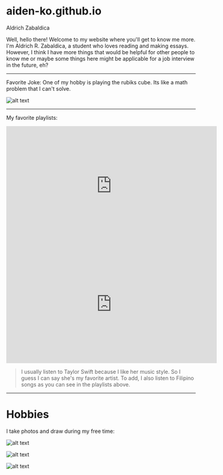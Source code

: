 # aiden-ko.github.io
Aldrich Zabaldica

Well, hello there! Welcome to my website where you'll get to know me more. I'm Aldrich R. Zabaldica, a student who loves reading and making essays. However, I think I have more things that would be helpful for other people to know me or maybe some things here might be applicable for a job interview in the future, eh?

----------------------
Favorite Joke: One of my hobby is playing the rubiks cube. Its like a math problem that I can't solve.

![alt text](https://classteaching.files.wordpress.com/2019/09/rubiks-cube.jpg)
   
   -----------------------------------------------------------------------------------------------------------------
  My favorite playlists:

<iframe width="560" height="315" src="https://www.youtube.com/embed/mOkjImy1z3k" title="YouTube video player" frameborder="0" allow="accelerometer; autoplay; clipboard-write; encrypted-media; gyroscope; picture-in-picture; web-share" allowfullscreen></iframe>

<iframe width="560" height="315" src="https://www.youtube.com/embed/6K4yr7xsVfc" title="YouTube video player" frameborder="0" allow="accelerometer; autoplay; clipboard-write; encrypted-media; gyroscope; picture-in-picture; web-share" allowfullscreen></iframe>


> I usually listen to Taylor Swift because I like her music style. So I guess I can say she's my favorite artist. To add, I also listen to Filipino songs as you can see in the playlists above. 

---------------------------------------------------------------

# Hobbies
I take photos and draw during my free time:

![alt text](https://scontent.fwnp1-1.fna.fbcdn.net/v/t1.15752-9/325522409_1233408174261226_6018730571651595501_n.jpg?_nc_cat=102&ccb=1-7&_nc_sid=ae9488&_nc_eui2=AeGqkLSQH13Mrx4VXZ8yxh00nmAjR2qHLdWeYCNHaoct1XsZXguZXZOzZKRrmsjKS_VGP-259NP6-QGGwF3pjknF&_nc_ohc=ypgmeOb05fYAX-bJzT7&tn=EUiRKY0w2-kPHUuc&_nc_ht=scontent.fwnp1-1.fna&oh=03_AdR7ZL6JWY07hdoDv-ryqvI2I2Cio5pemZhkCyWPoUTP7w&oe=63F0205C)

![alt text](https://scontent.fwnp1-1.fna.fbcdn.net/v/t1.15752-9/325623870_969453027365864_7095990477204951504_n.jpg?_nc_cat=105&ccb=1-7&_nc_sid=ae9488&_nc_eui2=AeHXmmQ8fRey3AGc60HBnXviKooPwQyrMyMqig_BDKszI7g9KkNEFG5T89OibQ8pOlKtQuvPl0i-tVDq6Ugq8_ZB&_nc_ohc=TnbPTO4B2DsAX_lowYW&_nc_ht=scontent.fwnp1-1.fna&oh=03_AdQRaWHTnvbpI0MVJj1M5TB8FF6sXmLvKgkI97SfiV8XbQ&oe=63F01D72)

![alt text](https://scontent.fwnp1-1.fna.fbcdn.net/v/t1.15752-9/320383893_732329388499521_5545947894392521870_n.png?_nc_cat=106&ccb=1-7&_nc_sid=ae9488&_nc_eui2=AeGD1NBBSu7GEsNsebtJlwmLTq8CziKNeKVOrwLOIo14pc5IGi3X30JufkaVcMOHuQepjcgvNvaB91dDfyqIoQNp&_nc_ohc=HdXFjVwlcbsAX94NkIq&_nc_ht=scontent.fwnp1-1.fna&oh=03_AdTa8rFSUi-WL-RdrE3MYX6mXwn8fq4ScEkv7R3m1kJlJg&oe=63F04BD2)




